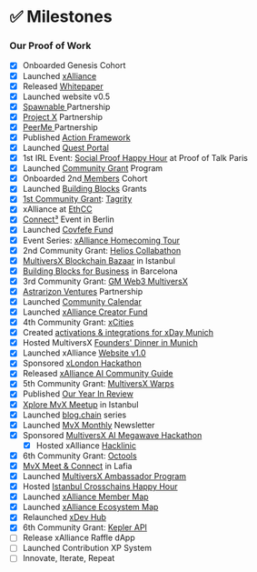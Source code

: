# ✅ Milestones

### Our Proof of Work

* [x] Onboarded Genesis Cohort
* [x] Launched [xAlliance](https://medium.com/@xAlliance/introducing-xalliance-2f8cafad3e02)
* [x] Released [Whitepaper](https://www.docs.xalliance.io)
* [x] Launched website v0.5
* [x] [Spawnable ](https://medium.com/@xAlliance/xalliance-partners-with-spawnable-4ae953d01106)Partnership
* [x] [Project X](https://medium.com/@xAlliance/xalliance-partners-with-project-x-eafe6911ab71) Partnership
* [x] [PeerMe ](https://medium.com/@xAlliance/xalliance-partners-with-peerme-ae36ff2b7513)Partnership
* [x] Published [Action Framework](https://medium.com/@xAlliance/a-framework-for-action-58a96df36210)
* [x] Launched [Quest Portal](https://medium.com/@xAlliance/learning-and-earning-on-multiversx-425bde9cf03e)
* [x] 1st IRL Event: [Social Proof Happy Hour](https://medium.com/@xAlliance/proof-of-talk-the-intern-reports-from-paris-961e2a4bf26e) at Proof of Talk Paris
* [x] Launched [Community Grant](https://medium.com/@xAlliance/introducing-the-xalliance-grant-program-a978a1a449ea) Program
* [x] Onboarded 2nd[ Members](https://x.com/xAllianceDAO/status/1804122333507899613) Cohort
* [x] Launched [Building Blocks](https://medium.com/@xAlliance/introducing-the-building-blocks-grant-program-757b892a8579) Grants
* [x] [1st Community Grant](https://medium.com/@xAlliance/introducing-tagrity-5fdc5e205606): [Tagrity](https://x.com/Tagrity)
* [x] xAlliance at [EthCC](https://x.com/xAllianceDAO/status/1811391525605065107)
* [x] [Connect³](https://medium.com/@xAlliance/crossing-chains-connecting-communities-5ff830693b87) Event in Berlin
* [x] Launched [Covfefe Fund](https://x.com/xAllianceDAO/status/1814194088381415766)
* [x] Event Series: [xAlliance Homecoming Tour](https://medium.com/@xAlliance/xalliance-homecoming-tour-a6c4ed4bf99b)
* [x] 2nd Community Grant: [Helios Collabathon](https://medium.com/@xAlliance/a-brand-new-way-of-building-275037b5d1bb)
* [x] [MultiversX Blockchain Bazaar](https://x.com/xAllianceDAO/status/1823956214511759728) in Istanbul
* [x] [Building Blocks for Business](https://x.com/xAllianceDAO/status/1831731605682999345) in Barcelona
* [x] 3rd Community Grant: [GM Web3 MultiversX](https://medium.com/@xAlliance/amplifying-multiversx-09d0a94990e4)
* [x] [Astrarizon Ventures](https://medium.com/@xAlliance/xalliance-partners-with-astrarizon-dd0597430b8d) Partnership
* [x] Launched [Community Calendar](https://x.com/xAllianceDAO/status/1843231721208291820)
* [x] Launched [xAlliance Creator Fund](https://medium.com/@xAlliance/introducing-the-xalliance-creator-fund-ed3f6fe0ab24)
* [x] 4th Community Grant: [xCities](https://medium.com/@xAlliance/a-global-framework-for-blockchain-education-4f0f30706610)
* [x] Created [activations & integrations for xDay Munich](https://www.linkedin.com/pulse/unserious-industry-lukas-seel-i0ebf/)
* [x] Hosted MultiversX [Founders' Dinner in Munich](https://x.com/xAllianceDAO/status/1852265277628596610)
* [x] Launched xAlliance [Website v1.0](https://xalliance.io/)
* [x] Sponsored [xLondon Hackathon](https://open.substack.com/pub/xalliance/p/building-builders-in-london?utm_campaign=post\&utm_medium=web)
* [x] Released [xAlliance AI Community Guide](https://open.substack.com/pub/xalliance/p/introducing-our-ai-community-guide?utm_campaign=post\&utm_medium=web)
* [x] 5th Community Grant: [MultiversX Warps](https://xalliance.substack.com/p/veni-vidi-warpi)
* [x] Published [Our Year In Review](https://xalliance.substack.com/p/still-year-one)
* [x] [Xplore MvX Meetup](https://x.com/xAllianceDAO/status/1882472212273500371) in Istanbul
* [x] Launched [blog.chain](https://xalliance.substack.com/s/mvx-blogchain) series
* [x] Launched [MvX Monthly](https://xalliance.substack.com/s/newsletter) Newsletter
* [x] Sponsored [MultiversX AI Megawave Hackathon](https://x.com/xAllianceDAO/status/1889673528133198271)
  * [x] Hosted xAlliance [Hacklinic](https://x.com/xAllianceDAO/status/1895505210396606580)
* [x] 6th Community Grant: [Octools](https://xalliance.substack.com/p/releasing-the-kraken)
* [x] [MvX Meet & Connect](https://x.com/xAllianceDAO/status/1895776551079133650) in Lafia
* [x] Launched [MultiversX Ambassador Program](https://xalliance.substack.com/p/by-the-builders-for-the-builders)
* [x] Hosted [Istanbul Crosschains Happy Hour](https://x.com/xAllianceDAO/status/1920509060673147385)
* [x] Launched [xAlliance Member Map](https://map.xalliance.io/)
* [x] Launched [xAlliance Ecosystem Map](https://eco.xalliance.io/)
* [x] Relaunched [xDev Hub](https://xalliance.substack.com/p/the-better-building-tool)
* [x] 6th Community Grant: [Kepler API](https://xalliance.substack.com/p/an-apimportant-upgrade)
* [ ] Release xAlliance Raffle dApp
* [ ] Launched Contribution XP System
* [ ] Innovate, Iterate, Repeat
